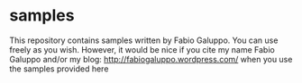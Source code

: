samples
=======

This repository contains samples written by Fabio Galuppo.
You can use freely as you wish. 
However, it would be nice if you cite my name Fabio Galuppo and/or my blog: http://fabiogaluppo.wordpress.com/ when you use the samples provided here
